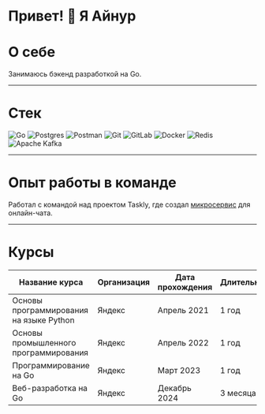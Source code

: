 Привет! 👋 Я Айнур
======================

О себе
======================
Занимаюсь бэкенд разработкой на Go.

---

# Стек
![Go](https://img.shields.io/badge/go-%2300ADD8.svg?style=for-the-badge&logo=go&logoColor=white)
![Postgres](https://img.shields.io/badge/postgres-%23316192.svg?style=for-the-badge&logo=postgresql&logoColor=white)
![Postman](https://img.shields.io/badge/Postman-FF6C37?style=for-the-badge&logo=postman&logoColor=white)
![Git](https://img.shields.io/badge/git-%23F05033.svg?style=for-the-badge&logo=git&logoColor=white)
![GitLab](https://img.shields.io/badge/gitlab-%23181717.svg?style=for-the-badge&logo=gitlab&logoColor=white)
![Docker](https://img.shields.io/badge/docker-%230db7ed.svg?style=for-the-badge&logo=docker&logoColor=white)
![Redis](https://img.shields.io/badge/redis-%23DD0031.svg?style=for-the-badge&logo=redis&logoColor=white)
![Apache Kafka](https://img.shields.io/badge/Apache%20Kafka-000?style=for-the-badge&logo=apachekafka)

---

Опыт работы в команде
======================
Работал с командой над проектом Taskly, где создал [микросервис](https://github.com/apple5343/chat-service) для онлайн-чата.

---

Курсы
======================
| Название курса       | Организация          | Дата прохождения | Длительность |
|----------------------|---------------------|------------------|------------------|
| Основы программирования на языке Python | Яндекс | Апрель 2021 | 1 год |
| Основы промышленного программирования | Яндекс | Апрель 2022 | 1 год |
| Программирование на Go | Яндекс | Март 2023 | 1 год |
| Веб-разработка на Go | Яндекс | Декабрь 2024 | 3 месяца |
